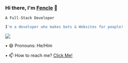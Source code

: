 ### Hi there, I'm [Fencle](https://youtube.com/Fencle) 👋

```js
A Full-Stack Developer

I'm a developer who makes bots & Websites for people!
```
![](https://dcbadge.vercel.app/api/shield/627118995874643990)

• 😄 Pronouns: He/Him

• 📫 How to reach me? [Click Me!](https://discord.com/users/627118995874643990)
<!--
**Fencle/Fencle** is a ✨ _special_ ✨ repository because its `README.md` (this file) appears on your GitHub profile.
